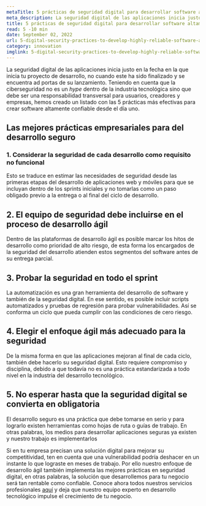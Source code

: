 ```yaml
---
metaTitle: 5 prácticas de seguridad digital para desarrollar software altamente confiable..
meta_description: La seguridad digital de las aplicaciones inicia justo en la fecha en la que inicia su proyecto de desarrollo, no cuando esta ha sido finalizada y se encuentra a portas de su lanzamiento.
title: 5 prácticas de seguridad digital para desarrollar software altamente confiable
read: 5 -10 min
date: September 02, 2022
url: 5-digital-security-practices-to-develop-highly-reliable-software-apps
category: innovation
imglink: 5-digital-security-practices-to-develop-highly-reliable-software-apps.jpg
---
```


La seguridad digital de las aplicaciones inicia justo en la fecha en la que inicia tu proyecto de desarrollo, no cuando este ha sido finalizado y se encuentra ad portas de su lanzamiento. Teniendo en cuenta que la ciberseguridad no es un _hype_ dentro de la industria tecnológica sino que debe ser una responsabilidad transversal para usuarios, creadores y empresas, hemos creado un listado con las 5 prácticas más efectivas para crear software altamente confiable desde el día uno.

## Las mejores prácticas empresariales para del desarrollo seguro

### 1. Considerar la seguridad de cada desarrollo como requisito no funcional

Esto se traduce en estimar las necesidades de seguridad desde las primeras etapas del desarrollo de aplicaciones web y móviles para que se incluyan dentro de los sprints iniciales y no tomarlas como un paso obligado previo a la entrega o al final del ciclo de desarrollo.

## 2. El equipo de seguridad debe incluirse en el proceso de desarrollo ágil

Dentro de las plataformas de desarrollo ágil es posible marcar los hitos de desarrollo como prioridad de alto riesgo, de esta forma los encargados de la seguridad del desarrollo atienden estos segmentos del software antes de su entrega parcial.

## 3. Probar la seguridad en todo el sprint

La automatización es una gran herramienta del desarrollo de software y también de la seguridad digital. En ese sentido, es posible incluir scripts automatizados y pruebas de regresión para probar vulnerabilidades. Así se conforma un ciclo que pueda cumplir con las condiciones de cero riesgo.

## 4. Elegir el enfoque ágil más adecuado para la seguridad

De la misma forma en que las aplicaciones mejoran al final de cada ciclo, también debe hacerlo su seguridad digital. Esto requiere compromiso y disciplina, debido a que todavía no es una práctica estandarizada a todo nivel en la industria del desarrollo tecnológico.

## 5. No esperar hasta que la seguridad digital se convierta en obligatoria

El desarrollo seguro es una práctica que debe tomarse en serio y para lograrlo existen herramientas como hojas de ruta o guías de trabajo. En otras palabras, los medios para desarrollar aplicaciones seguras ya existen y nuestro trabajo es implementarlos

Si en tu empresa precisan una solución digital para mejorar su competitividad, ten en cuenta que una vulnerabilidad podría deshacer en un instante lo que lograste en meses de trabajo. Por ello nuestro enfoque de desarrollo ágil también implementa las mejores prácticas en seguridad digital, en otras palabras, la solución que desarrollemos para tu negocio será tan rentable como confiable. Conoce ahora todos nuestros servicios profesionales [aquí](https://www.dreamcodesoft.com/es/services) y deja que nuestro equipo experto en desarrollo tecnológico impulse el crecimiento de tu negocio.
